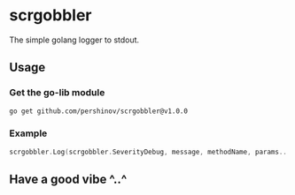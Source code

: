 # scrgobbler

The simple golang logger to stdout.

## Usage

### Get the go-lib module

```bash
go get github.com/pershinov/scrgobbler@v1.0.0
```

### Example
```go
scrgobbler.Log(scrgobbler.SeverityDebug, message, methodName, params...)
```

## Have a good vibe ^..^
